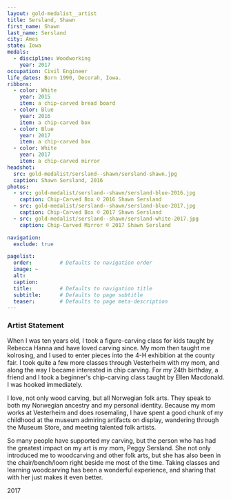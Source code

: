 ```yaml
---
layout: gold-medalist__artist
title: Sersland, Shawn
first_name: Shawn 
last_name: Sersland
city: Ames
state: Iowa
medals: 
  - discipline: Woodworking
    year: 2017
occupation: Civil Engineer 
life_dates: Born 1990, Decorah, Iowa.
ribbons:
  - color: White
    year: 2015
    item: a chip-carved bread board
  - color: Blue
    year: 2016
    item: a chip-carved box
  - color: Blue
    year: 2017
    item: a chip-carved box
  - color: White
    year: 2017
    item: a chip-carved mirror 
headshot:
  src: gold-medalist/sersland--shawn/sersland-shawn.jpg
  caption: Shawn Sersland, 2016
photos:
  - src: gold-medalist/sersland--shawn/sersland-blue-2016.jpg
    caption: Chip-Carved Box © 2016 Shawn Sersland
  - src: gold-medalist/sersland--shawn/sersland-blue-2017.jpg
    caption: Chip-Carved Box © 2017 Shawn Sersland
  - src: gold-medalist/sersland--shawn/sersland-white-2017.jpg
    caption: Chip-Carved Mirror © 2017 Shawn Sersland

navigation:
  exclude: true

pagelist:
  order:         # Defaults to navigation order  
  image: ~
  alt:
  caption:
  title:         # Defaults to navigation title
  subtitle:      # Defaults to page subtitle
  teaser:        # Defaults to page meta-description  
---
```

### Artist Statement

When I was ten years old, I took a figure-carving class for kids taught by Rebecca Hanna and have loved carving since. My mom then taught me kolrosing, and I used to enter pieces into the 4-H exhibition at the county fair. I took quite a few more classes through Vesterheim with my mom, and along the way I became interested in chip carving. For my 24th birthday, a friend and I took a beginner's chip-carving class taught by Ellen Macdonald. I was hooked immediately.

I love, not only wood carving, but all Norwegian folk arts. They speak to both my Norwegian ancestry and my personal identity. Because my mom works at Vesterheim and does rosemaling, I have spent a good chunk of my childhood at the museum admiring artifacts on display, wandering through the Museum Store, and meeting talented folk artists.

So many people have supported my carving, but the person who has had the greatest impact on my art is my mom, Peggy Sersland. She not only introduced me to woodcarving and other folk arts, but she has also been in the chair/bench/loom right beside me most of the time. Taking classes and learning woodcarving has been a wonderful experience, and sharing that with her just makes it even better.

2017